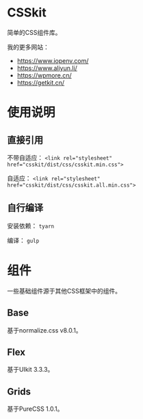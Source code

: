 # CSSkit

简单的CSS组件库。

我的更多网站：
- https://www.iopenv.com/
- https://www.aliyun.li/
- https://wpmore.cn/
- https://getkit.cn/

# 使用说明

## 直接引用

不带自适应：
`<link rel="stylesheet" href="csskit/dist/css/csskit.min.css">`

自适应：
`<link rel="stylesheet" href="csskit/dist/css/csskit.all.min.css">`


## 自行编译

安装依赖：
`tyarn`

编译：
`gulp`

# 组件

一些基础组件源于其他CSS框架中的组件。

## Base
基于normalize.css v8.0.1。

## Flex
基于UIkit 3.3.3。

## Grids
基于PureCSS 1.0.1。
